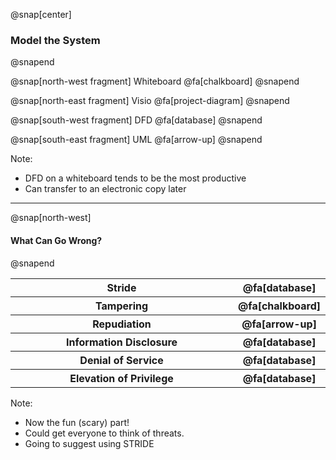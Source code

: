 @snap[center]
### Model the System
@snapend

@snap[north-west fragment]
Whiteboard
@fa[chalkboard]
@snapend

@snap[north-east fragment]
Visio
@fa[project-diagram]
@snapend

@snap[south-west fragment]
DFD
@fa[database]
@snapend

@snap[south-east fragment]
UML
@fa[arrow-up]
@snapend

Note:
- DFD on a whiteboard tends to be the most productive
- Can transfer to an electronic copy later

---
@snap[north-west]
#### What Can Go Wrong?
@snapend

<table>
  <col width="500">
  <col width="100">
  <tr class="fragment">
    <th><b>S</b>tride</th>
    <th>@fa[database]</th>
  </tr>
  <tr class="fragment">
    <th><b>T</b>ampering</th>
    <th>@fa[chalkboard]</th>
  </tr>
    <tr class="fragment">
    <th><b>R</b>epudiation</th>
    <th>@fa[arrow-up]</th>
  </tr>
    <tr class="fragment">
    <th><b>I</b>nformation Disclosure</th>
    <th>@fa[database]</th>
  </tr>
    <tr class="fragment">
    <th><b>D</b>enial of Service</th>
    <th>@fa[database]</th>
  </tr>
    <tr class="fragment">
    <th><b>E</b>levation of Privilege</th>
    <th>@fa[database]</th>
  </tr>
</table>

Note:
- Now the fun (scary) part!
- Could get everyone to think of threats.
- Going to suggest using STRIDE